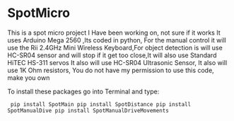 # SpotMicro
This is a spot micro project I Have been working on, not sure if it works It uses Arduino Mega 2560 ,Its coded in python, For the manual control it will use the Rii 2.4GHz Mini Wireless Keyboard,For object detection is will use HC-SR04 sensor and will stop if it get too close,It will also use Standard HiTEC HS-311 servos It also will use HC-SR04 Ultrasonic Sensor, It also will use 1K Ohm resistors, You do not have my permission to use this code, make you own

To install these packages go into Terminal and type:

` pip install SpotMain
  pip install SpotDistance
  pip install SpotManualDive
  pip install SpotManualDriveMovements`
